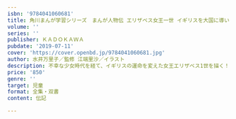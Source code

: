 ```yaml
---
isbn: '9784041060681'
title: 角川まんが学習シリーズ　まんが人物伝 エリザベス女王一世 イギリスを大国に導いた女王
volume: ''
series: ''
publisher: ＫＡＤＯＫＡＷＡ
pubdate: '2019-07-11'
cover: 'https://cover.openbd.jp/9784041060681.jpg'
author: 水井万里子／監修 江端里沙／イラスト
description: 不幸な少女時代を経て、イギリスの運命を変えた女王エリザベス1世を描く！
price: '850'
genre: ''
target: 児童
format: 全集・双書
content: 伝記

---
```

